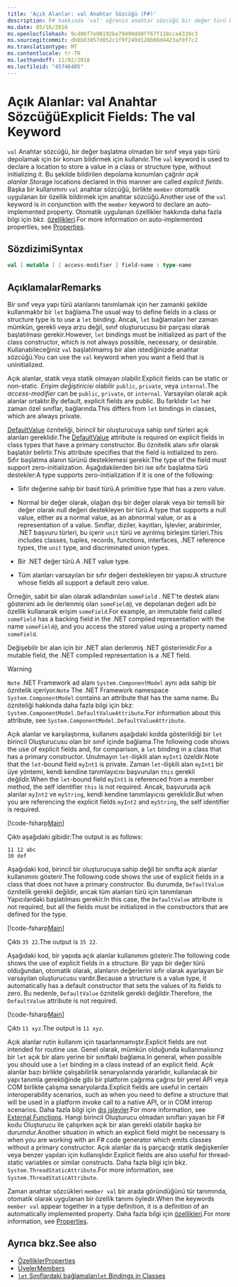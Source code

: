 ```yaml
---
title: 'Açık Alanlar: val Anahtar Sözcüğü (F#)'
description: F# hakkında 'val' öğrenin anahtar sözcüğü bir değer türü başlatma olmadan bir sınıf veya yapı türü depolamak için bir konum bildirmek için kullanılır.
ms.date: 05/16/2016
ms.openlocfilehash: 9cd06f7e90192be79490dd0ff67f118cce4339c3
ms.sourcegitcommit: db8b83057d052c1f9f249d128b08d4423af0f7c2
ms.translationtype: MT
ms.contentlocale: tr-TR
ms.lasthandoff: 11/02/2018
ms.locfileid: "45746405"
---
```

# <a name="explicit-fields-the-val-keyword"></a><span data-ttu-id="c243e-103">Açık Alanlar: val Anahtar Sözcüğü</span><span class="sxs-lookup"><span data-stu-id="c243e-103">Explicit Fields: The val Keyword</span></span>

<span data-ttu-id="c243e-104">`val` Anahtar sözcüğü, bir değer başlatma olmadan bir sınıf veya yapı türü depolamak için bir konum bildirmek için kullanılır.</span><span class="sxs-lookup"><span data-stu-id="c243e-104">The `val` keyword is used to declare a location to store a value in a class or structure type, without initializing it.</span></span> <span data-ttu-id="c243e-105">Bu şekilde bildirilen depolama konumları çağrılır *açık alanlar*.</span><span class="sxs-lookup"><span data-stu-id="c243e-105">Storage locations declared in this manner are called *explicit fields*.</span></span> <span data-ttu-id="c243e-106">Başka bir kullanımını `val` anahtar sözcüğü, birlikte `member` otomatik uygulanan bir özellik bildirmek için anahtar sözcüğü.</span><span class="sxs-lookup"><span data-stu-id="c243e-106">Another use of the `val` keyword is in conjunction with the `member` keyword to declare an auto-implemented property.</span></span> <span data-ttu-id="c243e-107">Otomatik uygulanan özellikler hakkında daha fazla bilgi için bkz. [özellikleri](properties.md).</span><span class="sxs-lookup"><span data-stu-id="c243e-107">For more information on auto-implemented properties, see [Properties](properties.md).</span></span>

## <a name="syntax"></a><span data-ttu-id="c243e-108">Sözdizimi</span><span class="sxs-lookup"><span data-stu-id="c243e-108">Syntax</span></span>

```fsharp
val [ mutable ] [ access-modifier ] field-name : type-name
```

## <a name="remarks"></a><span data-ttu-id="c243e-109">Açıklamalar</span><span class="sxs-lookup"><span data-stu-id="c243e-109">Remarks</span></span>

<span data-ttu-id="c243e-110">Bir sınıf veya yapı türü alanlarını tanımlamak için her zamanki şekilde kullanmaktır bir `let` bağlama.</span><span class="sxs-lookup"><span data-stu-id="c243e-110">The usual way to define fields in a class or structure type is to use a `let` binding.</span></span> <span data-ttu-id="c243e-111">Ancak, `let` bağlamaları her zaman mümkün, gerekli veya arzu değil, sınıf oluşturucusu bir parçası olarak başlatılması gerekir.</span><span class="sxs-lookup"><span data-stu-id="c243e-111">However, `let` bindings must be initialized as part of the class constructor, which is not always possible, necessary, or desirable.</span></span> <span data-ttu-id="c243e-112">Kullanabileceğiniz `val` başlatılmamış bir alan istediğinizde anahtar sözcüğü.</span><span class="sxs-lookup"><span data-stu-id="c243e-112">You can use the `val` keyword when you want a field that is uninitialized.</span></span>

<span data-ttu-id="c243e-113">Açık alanlar, statik veya statik olmayan olabilir.</span><span class="sxs-lookup"><span data-stu-id="c243e-113">Explicit fields can be static or non-static.</span></span> <span data-ttu-id="c243e-114">*Erişim değiştiricisi* olabilir `public`, `private`, veya `internal`.</span><span class="sxs-lookup"><span data-stu-id="c243e-114">The *access-modifier* can be `public`, `private`, or `internal`.</span></span> <span data-ttu-id="c243e-115">Varsayılan olarak açık alanlar ortaktır.</span><span class="sxs-lookup"><span data-stu-id="c243e-115">By default, explicit fields are public.</span></span> <span data-ttu-id="c243e-116">Bu farklıdır `let` her zaman özel sınıflar, bağlarında.</span><span class="sxs-lookup"><span data-stu-id="c243e-116">This differs from `let` bindings in classes, which are always private.</span></span>

<span data-ttu-id="c243e-117">[DefaultValue](https://msdn.microsoft.com/library/a3a3307b-8c05-441e-b109-245511614d58) özniteliği, birincil bir oluşturucuya sahip sınıf türleri açık alanları gereklidir.</span><span class="sxs-lookup"><span data-stu-id="c243e-117">The [DefaultValue](https://msdn.microsoft.com/library/a3a3307b-8c05-441e-b109-245511614d58) attribute is required on explicit fields in class types that have a primary constructor.</span></span> <span data-ttu-id="c243e-118">Bu öznitelik alanı sıfır olarak başlatılır belirtir.</span><span class="sxs-lookup"><span data-stu-id="c243e-118">This attribute specifies that the field is initialized to zero.</span></span> <span data-ttu-id="c243e-119">Sıfır başlatma alanın türünü desteklemesi gerekir.</span><span class="sxs-lookup"><span data-stu-id="c243e-119">The type of the field must support zero-initialization.</span></span> <span data-ttu-id="c243e-120">Aşağıdakilerden biri ise sıfır başlatma türü destekler:</span><span class="sxs-lookup"><span data-stu-id="c243e-120">A type supports zero-initialization if it is one of the following:</span></span>

- <span data-ttu-id="c243e-121">Sıfır değerine sahip bir basit türü.</span><span class="sxs-lookup"><span data-stu-id="c243e-121">A primitive type that has a zero value.</span></span>

- <span data-ttu-id="c243e-122">Normal bir değer olarak, olağan dışı bir değer olarak veya bir temsili bir değer olarak null değeri destekleyen bir türü.</span><span class="sxs-lookup"><span data-stu-id="c243e-122">A type that supports a null value, either as a normal value, as an abnormal value, or as a representation of a value.</span></span> <span data-ttu-id="c243e-123">Sınıflar, diziler, kayıtları, İşlevler, arabirimler, .NET başvuru türleri, bu içerir `unit` türü ve ayrılmış birleşim türleri.</span><span class="sxs-lookup"><span data-stu-id="c243e-123">This includes classes, tuples, records, functions, interfaces, .NET reference types, the `unit` type, and discriminated union types.</span></span>

- <span data-ttu-id="c243e-124">Bir .NET değer türü.</span><span class="sxs-lookup"><span data-stu-id="c243e-124">A .NET value type.</span></span>

- <span data-ttu-id="c243e-125">Tüm alanları varsayılan bir sıfır değeri destekleyen bir yapısı.</span><span class="sxs-lookup"><span data-stu-id="c243e-125">A structure whose fields all support a default zero value.</span></span>

<span data-ttu-id="c243e-126">Örneğin, sabit bir alan olarak adlandırılan `someField` . NET'te destek alanı gösterimi adı ile derlenmiş olan `someField@`, ve depolanan değeri adlı bir özellik kullanarak erişim `someField`.</span><span class="sxs-lookup"><span data-stu-id="c243e-126">For example, an immutable field called `someField` has a backing field in the .NET compiled representation with the name `someField@`, and you access the stored value using a property named `someField`.</span></span>

<span data-ttu-id="c243e-127">Değişebilir bir alan için bir .NET alan derlenmiş .NET gösterimidir.</span><span class="sxs-lookup"><span data-stu-id="c243e-127">For a mutable field, the .NET compiled representation is a .NET field.</span></span>

>[!WARNING]
<span data-ttu-id="c243e-128">`Note` .NET Framework ad alanı `System.ComponentModel` aynı ada sahip bir öznitelik içeriyor.</span><span class="sxs-lookup"><span data-stu-id="c243e-128">`Note` The .NET Framework namespace `System.ComponentModel` contains an attribute that has the same name.</span></span> <span data-ttu-id="c243e-129">Bu özniteliği hakkında daha fazla bilgi için bkz: `System.ComponentModel.DefaultValueAttribute`.</span><span class="sxs-lookup"><span data-stu-id="c243e-129">For information about this attribute, see `System.ComponentModel.DefaultValueAttribute`.</span></span>

<span data-ttu-id="c243e-130">Açık alanlar ve karşılaştırma, kullanımı aşağıdaki kodda gösterildiği bir `let` birincil Oluşturucusu olan bir sınıf içinde bağlama.</span><span class="sxs-lookup"><span data-stu-id="c243e-130">The following code shows the use of explicit fields and, for comparison, a `let` binding in a class that has a primary constructor.</span></span> <span data-ttu-id="c243e-131">Unutmayın `let`-ilişkili alan `myInt1` özeldir.</span><span class="sxs-lookup"><span data-stu-id="c243e-131">Note that the `let`-bound field `myInt1` is private.</span></span> <span data-ttu-id="c243e-132">Zaman `let`-ilişkili alan `myInt1` bir üye yöntemi, kendi kendine tanımlayıcısı başvurulan `this` gerekli değildir.</span><span class="sxs-lookup"><span data-stu-id="c243e-132">When the `let`-bound field `myInt1` is referenced from a member method, the self identifier `this` is not required.</span></span> <span data-ttu-id="c243e-133">Ancak, başvuruda açık alanlar `myInt2` ve `myString`, kendi kendine tanımlayıcısı gereklidir.</span><span class="sxs-lookup"><span data-stu-id="c243e-133">But when you are referencing the explicit fields `myInt2` and `myString`, the self identifier is required.</span></span>

[!code-fsharp[Main](../../../../samples/snippets/fsharp/lang-ref-2/snippet6701.fs)]

<span data-ttu-id="c243e-134">Çıktı aşağıdaki gibidir:</span><span class="sxs-lookup"><span data-stu-id="c243e-134">The output is as follows:</span></span>

```
11 12 abc
30 def
```

<span data-ttu-id="c243e-135">Aşağıdaki kod, birincil bir oluşturucuya sahip değil bir sınıfta açık alanlar kullanımını gösterir.</span><span class="sxs-lookup"><span data-stu-id="c243e-135">The following code shows the use of explicit fields in a class that does not have a primary constructor.</span></span> <span data-ttu-id="c243e-136">Bu durumda, `DefaultValue` öznitelik gerekli değildir, ancak tüm alanları türü için tanımlanan Yapıcılardaki başlatılması gerekir.</span><span class="sxs-lookup"><span data-stu-id="c243e-136">In this case, the `DefaultValue` attribute is not required, but all the fields must be initialized in the constructors that are defined for the type.</span></span>

[!code-fsharp[Main](../../../../samples/snippets/fsharp/lang-ref-2/snippet6702.fs)]

<span data-ttu-id="c243e-137">Çıktı `35 22`.</span><span class="sxs-lookup"><span data-stu-id="c243e-137">The output is `35 22`.</span></span>

<span data-ttu-id="c243e-138">Aşağıdaki kod, bir yapıda açık alanlar kullanımını gösterir.</span><span class="sxs-lookup"><span data-stu-id="c243e-138">The following code shows the use of explicit fields in a structure.</span></span> <span data-ttu-id="c243e-139">Bir yapı bir değer türü olduğundan, otomatik olarak, alanların değerlerini sıfır olarak ayarlayan bir varsayılan oluşturucusu vardır.</span><span class="sxs-lookup"><span data-stu-id="c243e-139">Because a structure is a value type, it automatically has a default constructor that sets the values of its fields to zero.</span></span> <span data-ttu-id="c243e-140">Bu nedenle, `DefaultValue` öznitelik gerekli değildir.</span><span class="sxs-lookup"><span data-stu-id="c243e-140">Therefore, the `DefaultValue` attribute is not required.</span></span>

[!code-fsharp[Main](../../../../samples/snippets/fsharp/lang-ref-2/snippet6703.fs)]

<span data-ttu-id="c243e-141">Çıktı `11 xyz`.</span><span class="sxs-lookup"><span data-stu-id="c243e-141">The output is `11 xyz`.</span></span>

<span data-ttu-id="c243e-142">Açık alanlar rutin kullanım için tasarlanmamıştır.</span><span class="sxs-lookup"><span data-stu-id="c243e-142">Explicit fields are not intended for routine use.</span></span> <span data-ttu-id="c243e-143">Genel olarak, mümkün olduğunda kullanmalısınız bir `let` açık bir alanı yerine bir sınıftaki bağlama.</span><span class="sxs-lookup"><span data-stu-id="c243e-143">In general, when possible you should use a `let` binding in a class instead of an explicit field.</span></span> <span data-ttu-id="c243e-144">Açık alanlar bazı birlikte çalışabilirlik senaryolarında yararlıdır, kullanılacak bir yapı tanımla gerektiğinde gibi bir platform çağırma çağrısı bir yerel API veya COM birlikte çalışma senaryolarda.</span><span class="sxs-lookup"><span data-stu-id="c243e-144">Explicit fields are useful in certain interoperability scenarios, such as when you need to define a structure that will be used in a platform invoke call to a native API, or in COM interop scenarios.</span></span> <span data-ttu-id="c243e-145">Daha fazla bilgi için [dış işlevler](../functions/external-functions.md).</span><span class="sxs-lookup"><span data-stu-id="c243e-145">For more information, see [External Functions](../functions/external-functions.md).</span></span> <span data-ttu-id="c243e-146">Hangi birincil Oluşturucu olmadan sınıfları yayan bir F# kodu Oluşturucu ile çalışırken açık bir alan gerekli olabilir başka bir durumdur.</span><span class="sxs-lookup"><span data-stu-id="c243e-146">Another situation in which an explicit field might be necessary is when you are working with an F# code generator which emits classes without a primary constructor.</span></span> <span data-ttu-id="c243e-147">Açık alanlar da iş parçacığı statik değişkenler veya benzer yapıları için kullanışlıdır.</span><span class="sxs-lookup"><span data-stu-id="c243e-147">Explicit fields are also useful for thread-static variables or similar constructs.</span></span> <span data-ttu-id="c243e-148">Daha fazla bilgi için bkz. `System.ThreadStaticAttribute`.</span><span class="sxs-lookup"><span data-stu-id="c243e-148">For more information, see `System.ThreadStaticAttribute`.</span></span>

<span data-ttu-id="c243e-149">Zaman anahtar sözcükleri `member val` bir arada göründüğünü tür tanımında, otomatik olarak uygulanan bir özellik tanımı öyledir.</span><span class="sxs-lookup"><span data-stu-id="c243e-149">When the keywords `member val` appear together in a type definition, it is a definition of an automatically implemented property.</span></span> <span data-ttu-id="c243e-150">Daha fazla bilgi için [özellikleri](properties.md).</span><span class="sxs-lookup"><span data-stu-id="c243e-150">For more information, see [Properties](properties.md).</span></span>

## <a name="see-also"></a><span data-ttu-id="c243e-151">Ayrıca bkz.</span><span class="sxs-lookup"><span data-stu-id="c243e-151">See also</span></span>

- [<span data-ttu-id="c243e-152">Özellikler</span><span class="sxs-lookup"><span data-stu-id="c243e-152">Properties</span></span>](properties.md)
- [<span data-ttu-id="c243e-153">Üyeler</span><span class="sxs-lookup"><span data-stu-id="c243e-153">Members</span></span>](index.md)
- [<span data-ttu-id="c243e-154">`let` Sınıflardaki bağlamaları</span><span class="sxs-lookup"><span data-stu-id="c243e-154">`let` Bindings in Classes</span></span>](let-bindings-in-classes.md)
